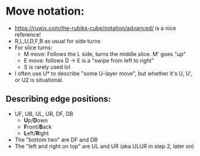 # Move notation:
- https://ruwix.com/the-rubiks-cube/notation/advanced/ is a nice reference!
- R,L,U,D,F,B as usual for side turns
- For slice turns:
  - M move: Follows the L side, turns the middle slice. M' goes "*up*"
  - E move: follows D -> E is a "swipe from left to right"
  - S is rarely used lol
- I often use U* to describe "some U-layer move", but whether it's U, U', or U2 is situational.


## Describing edge positions:
- UF, UB, UL, UR, DF, DB
  - **U**p/**D**own 
  <!-- - that line above looks awful without the preview LOL -->
  - **F**ront/**B**ack
  - **L**eft/**R**ight
- The "bottom two" are DF and DB
- The "left and right on top" are UL and UR (aka ULUR in step 2, later on)
